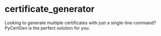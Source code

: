 # certificate_generator
Looking to generate multiple certificates with just a single-line command? PyCertGen is the perfect solution for you.


